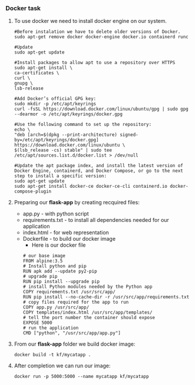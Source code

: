 ### Docker task

1. To use docker we need to install docker engine on our system.
	```
	#Before instalation we have to delete older versions of Docker.
	sudo apt-get remove docker docker-engine docker.io containerd runc
	
	#Update
	sudo apt-get update

	#Install packages to allow apt to use a repository over HTTPS
	sudo apt-get install \
   	ca-certificates \
   	curl \
   	gnupg \
   	lsb-release

	#Add Docker’s official GPG key:
	sudo mkdir -p /etc/apt/keyrings
	curl -fsSL https://download.docker.com/linux/ubuntu/gpg | sudo gpg --dearmor -o /etc/apt/keyrings/docker.gpg

	#Use the following command to set up the repository:
	echo \
	"deb [arch=$(dpkg --print-architecture) signed-by=/etc/apt/keyrings/docker.gpg] https://download.docker.com/linux/ubuntu \
	$(lsb_release -cs) stable" | sudo tee /etc/apt/sources.list.d/docker.list > /dev/null

	#Update the apt package index, and install the latest version of Docker Engine, containerd, and Docker Compose, or go to the next step to install a specific version:
	sudo apt-get update
	sudo apt-get install docker-ce docker-ce-cli containerd.io docker-compose-plugin
	```

2. Preparing our **flask-app** by creating recquired files:
	* app.py - with python script
	* requirements.txt - to install all dependencies needed for our application
	* index.html - for web representation 
	* Dockerfile - to build our docker image 
		* Here is our docker file
		```
		# our base image
		FROM alpine:3.5
		# Install python and pip
		RUN apk add --update py2-pip
		# upgrade pip
		RUN pip install --upgrade pip
		# install Python modules needed by the Python app
		COPY requirements.txt /usr/src/app/
		RUN pip install --no-cache-dir -r /usr/src/app/requirements.txt
		# copy files required for the app to run
		COPY app.py /usr/src/app/
		COPY templates/index.html /usr/src/app/templates/
		# tell the port number the container should expose
		EXPOSE 5000
		# run the application
		CMD ["python", "/usr/src/app/app.py"]
		```
3. From our **flask-app** folder we build docker image:
	```
	docker build -t kf/mycatapp .
	```
4. After completion we can run our image: 
	```
	docker run -p 5000:5000 --name mycatapp kf/mycatapp
	```

